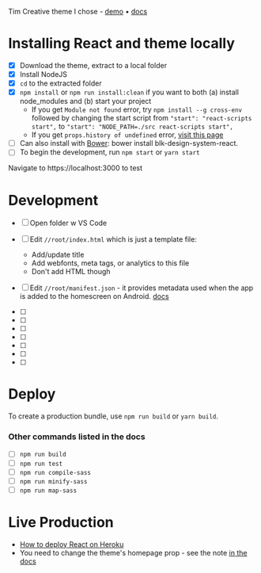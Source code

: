 Tim Creative theme I chose - [demo](https://demos.creative-tim.com/blk-design-system-react/?_ga=2.19067643.291739317.1589642456-1516852971.1589642456#/components) &bull; [docs](https://demos.creative-tim.com/blk-design-system-react/?_ga=2.19067643.291739317.1589642456-1516852971.1589642456#/documentation/build-tools)

# Installing React and theme locally
- [x] Download the theme, extract to a local folder
- [x] Install NodeJS
- [x] `cd` to the extracted folder
- [x] `npm install` or `npm run install:clean` if you want to both (a) install node_modules and (b) start your project
    * If you get `Module not found` error, try `npm install --g cross-env` followed by changing the start script from `"start": "react-scripts start",` to `"start": "NODE_PATH=./src react-scripts start",`
    * If you get `props.history of undefined` error, [visit this page](https://demos.creative-tim.com/blk-design-system-react/?_ga=2.19067643.291739317.1589642456-1516852971.1589642456#/documentation/tutorial)
- [ ] Can also install with [Bower](https://bower.io/): bower install blk-design-system-react.
- [ ] To begin the development, run `npm start` or `yarn start`

Navigate to https://localhost:3000 to test

# Development
- [ ] Open folder w VS Code
- [ ] Edit `//root/index.html` which is just a template file:
   * Add/update title
   * Add webfonts, meta tags, or analytics to this file
   * Don't add HTML though
- [ ] Edit `//root/manifest.json` - it provides metadata used when the app is added to the
      homescreen on Android. [docs](https://developers.google.com/web/fundamentals/engage-and-retain/web-app-manifest/)
   
- [ ] 
- [ ] 
- [ ] 
- [ ] 
- [ ] 
- [ ] 
- [ ] 



# Deploy
To create a production bundle, use `npm run build` or `yarn build`.

### Other commands listed in the docs
- [ ] `npm run build`
- [ ] `npm run test`
- [ ] `npm run compile-sass`
- [ ] `npm run minify-sass`
- [ ] `npm run map-sass`

# Live Production
* [How to deploy React on Heroku](https://blog.heroku.com/deploying-react-with-zero-configuration)
* You need to change the theme's homepage prop - see the note [in the docs](https://demos.creative-tim.com/blk-design-system-react/?_ga=2.19067643.291739317.1589642456-1516852971.1589642456#/documentation/tutorial)
